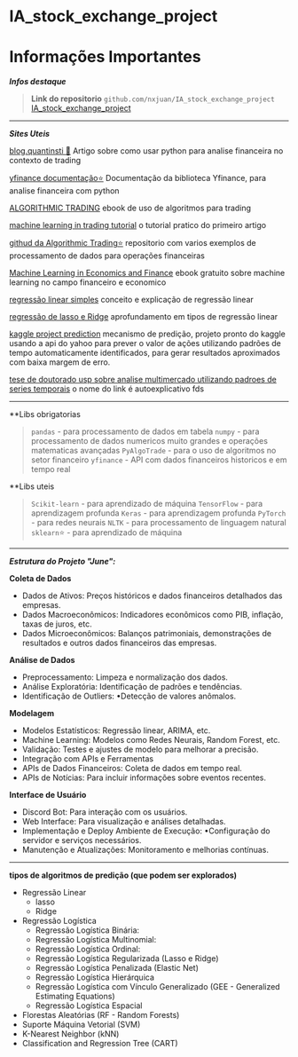 # IA_stock_exchange_project

# Informações Importantes


***Infos destaque***
> **Link do repositorio**
> `github.com/nxjuan/IA_stock_exchange_project`
> [IA_stock_exchange_project](https://github.com/nxjuan/IA_stock_exchange_project)

---

***Sites Uteis***

[blog.quantinsti 🌟](https://blog.quantinsti.com/trading-using-machine-learning-python/)
Artigo sobre como usar python para analise financeira  no contexto de trading

[yfinance documentação⭐](https://awari.com.br/python-aprenda-a-usar-a-biblioteca-yfinance-para-analise-financeira/)
Documentação da biblioteca Yfinance, para analise financeira com python

[ALGORITHMIC TRADING](https://www.quantinsti.com/algo-trading-ebook)
ebook de uso de algoritmos para trading 

[machine learning in trading tutorial](https://youtu.be/tUN9XGAGRYg)
o tutorial pratico do primeiro artigo

[githud da Algorithmic Trading⭐](https://github.com/quantra-go-algo)
repositorio com varios exemplos de processamento de dados para operações financeiras

[Machine Learning in Economics and Finance](https://link.springer.com/article/10.1007/S10614-021-10094-W)
ebook gratuito sobre machine learning no campo financeiro e economico

[regressão linear simples](https://medium.com/data-hackers/implementando-regress%C3%A3o-linear-simples-em-python-91df53b920a8)
conceito e explicação de regressão linear

[regressão de lasso e Ridge](https://medium.com/turing-talks/turing-talks-20-regress%C3%A3o-de-ridge-e-lasso-a0fc467b5629)
aprofundamento em tipos de regressão linear

[kaggle project prediction](https://www.kaggle.com/datasets/arashnic/time-series-forecasting-with-yahoo-stock-price)
mecanismo de predição, projeto pronto do kaggle usando a api do yahoo para prever o valor de ações utilizando padrões de tempo automaticamente identificados, para gerar resultados aproximados com baixa margem de erro.

[tese de doutorado usp sobre analise multimercado utilizando padroes de series temporais](https://www.teses.usp.br/teses/disponiveis/12/12139/tde-24102023-161237/pt-br.php)
o nome do link é autoexplicativo fds



---
**Libs obrigatorias
>`pandas` - para processamento de dados em tabela
>`numpy` - para processamento de dados numericos muito grandes e operações matematicas avançadas
>`PyAlgoTrade` - para o uso de algoritmos no setor financeiro
>`yfinance` - API com dados financeiros historicos e em tempo real

**Libs uteis

>`Scikit-learn` - para aprendizado de máquina
>`TensorFlow` - para aprendizagem profunda
>`Keras` - para aprendizagem profunda
>`PyTorch` - para redes neurais
>`NLTK` - para processamento de linguagem natural
>`sklearn`⭐ - para aprendizado de máquina

---

***Estrutura do Projeto "June":***

**Coleta de Dados**

- Dados de Ativos: Preços históricos e dados financeiros detalhados das empresas.
- Dados Macroeconômicos: Indicadores econômicos como PIB, inflação, taxas de juros, etc.
- Dados Microeconômicos: Balanços patrimoniais, demonstrações de resultados e outros dados financeiros das empresas.

**Análise de Dados**

- Preprocessamento: Limpeza e normalização dos dados.
- Análise Exploratória: Identificação de padrões e tendências.
- Identificação de Outliers: •Detecção de valores anômalos.

**Modelagem**

- Modelos Estatísticos: Regressão linear, ARIMA, etc.
- Machine Learning: Modelos como Redes Neurais, Random Forest, etc.
- Validação: Testes e ajustes de modelo para melhorar a precisão.
- Integração com APIs e Ferramentas
- APIs de Dados Financeiros: Coleta de dados em tempo real.
- APIs de Notícias: Para incluir informações sobre eventos recentes.

**Interface de Usuário**

- Discord Bot: Para interação com os usuários.
- Web Interface: Para visualização e análises detalhadas.
- Implementação e Deploy
Ambiente de Execução: •Configuração do servidor e serviços necessários.
- Manutenção e Atualizações: Monitoramento e melhorias contínuas.

---

**tipos de algoritmos de predição (que podem ser explorados)**

- Regressão Linear
  - lasso
  - Ridge
- Regressão Logística
  - Regressão Logística Binária:
  - Regressão Logística Multinomial:
  - Regressão Logística Ordinal:
  - Regressão Logística Regularizada (Lasso e Ridge)
  - Regressão Logística Penalizada (Elastic Net)
  - Regressão Logística Hierárquica
  - Regressão Logística com Vínculo Generalizado (GEE - Generalized Estimating Equations)
  - Regressão Logística Espacial
- Florestas Aleatórias (RF - Random Forests)
- Suporte Máquina Vetorial (SVM)
- K-Nearest Neighbor (kNN)
- Classification and Regression Tree (CART)




